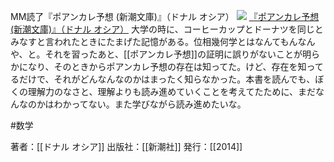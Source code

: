 MM読了『ポアンカレ予想 (新潮文庫)』（ドナル オシア）
[![](https://images-fe.ssl-images-amazon.com/images/I/51AwBMgL-%2BL._SL160_.jpg)](http://www.amazon.co.jp/exec/obidos/ASIN/4102185917/choiyaki81-22/ref=nosim)
[『ポアンカレ予想 (新潮文庫)』（ドナル オシア）](http://www.amazon.co.jp/exec/obidos/ASIN/4102185917/choiyaki81-22/ref=nosim)
大学の時に、コーヒーカップとドーナツを同じとみなすと言われたときにたまげた記憶がある。位相幾何学とはなんてもんなんや、と。それを習ったあと、[[ポアンカレ予想]]の証明に誤りがないことが明らかになり、そのときからポアンカレ予想の存在は知ってた。けど、存在を知ってるだけで、それがどんなんなのかはまったく知らなかった。本書を読んでも、ぼくの理解力のなさと、理解よりも読み進めていくことを考えてたために、まだなんなのかはわかってない。また学びながら読み進めたいな。

#数学

著者：[[ドナル オシア]]
出版社：[[新潮社]]
発行：[[2014]]

